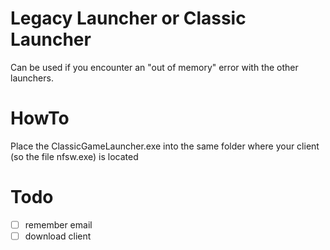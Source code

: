 # Legacy Launcher or Classic Launcher
Can be used if you encounter an "out of memory" error with the other launchers.

# HowTo
Place the ClassicGameLauncher.exe into the same folder where your client (so the file nfsw.exe) is located

# Todo
- [ ] remember email
- [ ] download client
